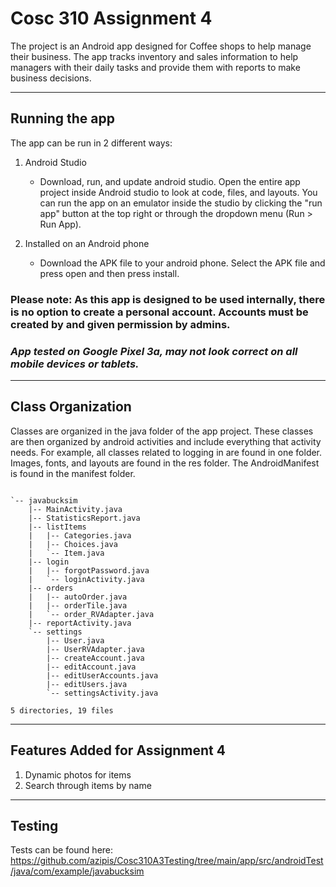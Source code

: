 # Cosc 310 Assignment 4

The project is an Android app designed for Coffee shops to help manage their business. The app tracks inventory and sales information to help managers with their daily tasks and provide them with reports to make business decisions.

---

## Running the app

The app can be run in 2 different ways:  

1. Android Studio

    - Download, run, and update android studio. Open the entire app project inside Android studio to look at code, files, and layouts. You can run the app on an emulator inside the studio by clicking the "run app" button at the top right or through the dropdown menu (Run > Run App).  
    
1. Installed on an Android phone

    - Download the APK file to your android phone. Select the APK file and press open and then press install.


### Please note: As this app is designed to be used internally, there is no option to create a personal account. Accounts must be created by and given permission by admins.
### *App tested on Google Pixel 3a, may not look correct on all mobile devices or tablets.*

---

## Class Organization

Classes are organized in the java folder of the app project. These classes are then organized by android activities and include everything that activity needs. For example, all classes related to logging in are found in one folder. Images, fonts, and layouts are found in the res folder. The AndroidManifest is found in the manifest folder.

~~~

`-- javabucksim
    |-- MainActivity.java
    |-- StatisticsReport.java
    |-- listItems
    |   |-- Categories.java
    |   |-- Choices.java
    |   `-- Item.java
    |-- login
    |   |-- forgotPassword.java
    |   `-- loginActivity.java
    |-- orders
    |   |-- autoOrder.java
    |   |-- orderTile.java
    |   `-- order_RVAdapter.java
    |-- reportActivity.java
    `-- settings
        |-- User.java
        |-- UserRVAdapter.java
        |-- createAccount.java
        |-- editAccount.java
        |-- editUserAccounts.java
        |-- editUsers.java
        `-- settingsActivity.java

5 directories, 19 files
~~~


---

## Features Added for Assignment 4

1. Dynamic photos for items
2. Search through items by name
---
## Testing

Tests can be found here: https://github.com/azipis/Cosc310A3Testing/tree/main/app/src/androidTest/java/com/example/javabucksim

